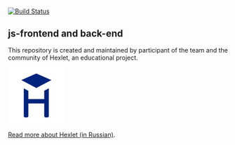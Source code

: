#

[![Build Status](https://travis-ci.org/Yekku/js-frontend.svg?branch=master)](https://travis-ci.org/Yekku/js-frontend)

## js-frontend and back-end

This repository is created and maintained by participant of the team and the community of Hexlet, an educational project.

![Hexlet Ltd. logo](https://raw.githubusercontent.com/Hexlet/hexletguides.github.io/master/images/hexlet_logo128.png)

[Read more about Hexlet (in Russian)](https://ru.hexlet.io/pages/about?utm_source=github&utm_medium=link&utm_campaign=nodejs-package).
